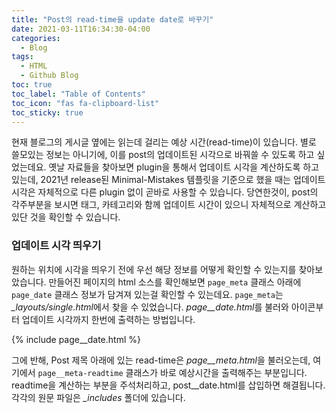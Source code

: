 ```yaml
---
title: "Post의 read-time을 update date로 바꾸기"
date: 2021-03-11T16:34:30-04:00
categories:
  - Blog
tags:
  - HTML
  - Github Blog
toc: true
toc_label: "Table of Contents"
toc_icon: "fas fa-clipboard-list"
toc_sticky: true
---
```


현재 블로그의 게시글 옆에는 읽는데 걸리는 예상 시간(read-time)이 있습니다.
별로 쓸모있는 정보는 아니기에, 이를 post의 업데이트된 시각으로 바꿔쓸 수 있도록 하고 싶었는데요.
옛날 자료들을 찾아보면 plugin을 통해서 업데이트 시각을 계산하도록 하고 있는데, 2021년 release된 Minimal-Mistakes 템플릿을 기준으로 했을 때는 업데이트 시각은 자체적으로 다른 plugin 없이 곧바로 사용할 수 있습니다. 
당연한것이, post의 각주부분을 보시면 태그, 카테고리와 함께 업데이트 시간이 있으니 자체적으로 계산하고 있단 것을 확인할 수 있습니다.

### 업데이트 시각 띄우기

원하는 위치에 시각을 띄우기 전에 우선 해당 정보를 어떻게 확인할 수 있는지를 찾아보았습니다.
만들어진 페이지의 html 소스를 확인해보면 `page_meta` 클래스 아래에 `page_date` 클래스 정보가 담겨져 있는걸 확인할 수 있는데요.
`page_meta`는 *_layouts/single.html*에서 찾을 수 있었습니다.
*page__date.html*를 불러와 아이콘부터 업데이트 시각까지 한번에 출력하는 방법입니다.

{% include page__date.html %}

그에 반해, Post 제목 아래에 있는 read-time은 *page__meta.html*을 불러오는데, 여기에서 `page__meta-readtime` 클래스가 바로 예상시간을 출력해주는 부분입니다.
readtime을 계산하는 부분을 주석처리하고, post__date.html를 삽입하면 해결됩니다.
각각의 원문 파일은 *_includes* 폴더에 있습니다.



